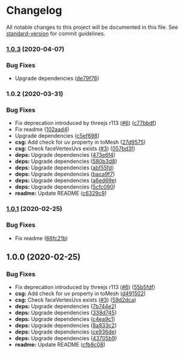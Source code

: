 # Changelog

All notable changes to this project will be documented in this file. See [standard-version](https://github.com/conventional-changelog/standard-version) for commit guidelines.

### [1.0.3](https://github.com/JiroUK/three-csg-ts/compare/v1.0.2...v1.0.3) (2020-04-07)


### Bug Fixes

* Upgrade dependencies ([de79f76](https://github.com/JiroUK/three-csg-ts/commit/de79f765daaf57caba523b0f282b6fcc280bf64b))

### 1.0.2 (2020-03-31)


### Bug Fixes

* Fix deprecation introduced by threejs r113 ([#6](https://github.com/JiroUK/three-csg-ts/issues/6)) ([c77bbdf](https://github.com/JiroUK/three-csg-ts/commit/c77bbdf9930de29c4f46c7142823e1bfb43609f9))
* Fix readme ([102aad4](https://github.com/JiroUK/three-csg-ts/commit/102aad41bfc16606b1c137d02e124565f403e429))
* Upgrade dependencies ([c5ef698](https://github.com/JiroUK/three-csg-ts/commit/c5ef69818c8dc56798f682899a3645eac09da524))
* **csg:** Add check for uv property in toMesh ([27d9575](https://github.com/JiroUK/three-csg-ts/commit/27d95757bd5d5e3492de83f1074ceb1d57a133e7))
* **csg:** Check faceVertexUvs exists ([#3](https://github.com/JiroUK/three-csg-ts/issues/3)) ([057bd3f](https://github.com/JiroUK/three-csg-ts/commit/057bd3f0b7d90669afa61e07075dad3cb4093eb3))
* **deps:** Upgrade dependencies ([473e6f4](https://github.com/JiroUK/three-csg-ts/commit/473e6f4ce06e4fd70698536551c9913ad1bdc894))
* **deps:** Upgrade dependencies ([580b3d8](https://github.com/JiroUK/three-csg-ts/commit/580b3d839afb5a025d0b6ccf87ccff6a2c763c9b))
* **deps:** Upgrade dependencies ([abf55fd](https://github.com/JiroUK/three-csg-ts/commit/abf55fd25513d5e6c49b90c6171e7a894b384da4))
* **deps:** Upgrade dependencies ([baca9f7](https://github.com/JiroUK/three-csg-ts/commit/baca9f74ddcf631226f9a31f949ed6444e3934f6))
* **deps:** Upgrade dependencies ([a6ed69e](https://github.com/JiroUK/three-csg-ts/commit/a6ed69eb43a66d3b4dee5b8c8ad18606d0313ab9))
* **deps:** Upgrade dependencies ([5cfc090](https://github.com/JiroUK/three-csg-ts/commit/5cfc0904a2dd30310d412819e9d92f33b1d6af10))
* **readme:** Update README ([c6329c9](https://github.com/JiroUK/three-csg-ts/commit/c6329c95998e5322b9d41fe10fe01f4bd0d88fce))

### [1.0.1](https://github.com/JiroUK/three-csg-ts/compare/v1.0.0...v1.0.1) (2020-02-25)


### Bug Fixes

* Fix readme ([66fc21b](https://github.com/JiroUK/three-csg-ts/commit/66fc21b))

## 1.0.0 (2020-02-25)


### Bug Fixes

* Fix deprecation introduced by threejs r113 ([#6](https://github.com/JiroUK/three-csg-ts/issues/6)) ([55b5fdf](https://github.com/JiroUK/three-csg-ts/commit/55b5fdf))
* **csg:** Add check for uv property in toMesh ([d491502](https://github.com/JiroUK/three-csg-ts/commit/d491502))
* **csg:** Check faceVertexUvs exists ([#3](https://github.com/JiroUK/three-csg-ts/issues/3)) ([59d2dca](https://github.com/JiroUK/three-csg-ts/commit/59d2dca))
* **deps:** Upgrade dependencies ([7b744e2](https://github.com/JiroUK/three-csg-ts/commit/7b744e2))
* **deps:** Upgrade dependencies ([338d745](https://github.com/JiroUK/three-csg-ts/commit/338d745))
* **deps:** Upgrade dependencies ([c4ea9c1](https://github.com/JiroUK/three-csg-ts/commit/c4ea9c1))
* **deps:** Upgrade dependencies ([8a833c2](https://github.com/JiroUK/three-csg-ts/commit/8a833c2))
* **deps:** Upgrade dependencies ([ce936de](https://github.com/JiroUK/three-csg-ts/commit/ce936de))
* **deps:** Upgrade dependencies ([43705b9](https://github.com/JiroUK/three-csg-ts/commit/43705b9))
* **readme:** Update README ([cfb8c08](https://github.com/JiroUK/three-csg-ts/commit/cfb8c08))
